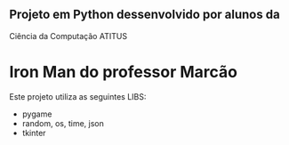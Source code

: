 ## Projeto em Python dessenvolvido por alunos da
Ciência da Computação ATITUS

# Iron Man do professor Marcão

Este projeto utiliza as seguintes LIBS:

* pygame
* random, os, time, json
* tkinter
